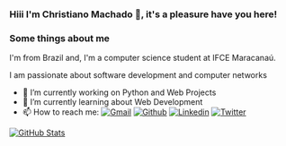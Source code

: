 ### Hiii I'm Christiano Machado 👋, it's a pleasure have you here!

### Some things about me
I'm from Brazil and, I'm a computer science student at IFCE Maracanaú. 

I am passionate about software development and computer networks
<!--
**chrismachado/chrismachado** is a ✨ _special_ ✨ repository because its `README.md` (this file) appears on your GitHub profile.
Here are some ideas to get you started:
-->

- 🔭 I’m currently working on Python and Web Projects
- 🌱 I’m currently learning about Web Development
- 📫 How to reach me:
[![Gmail](https://img.shields.io/badge/-Gmail-c14438?style=flat&logo=Gmail&logoColor=white)](mailto:christianomachado10@gmail.com)
[![Github](https://img.shields.io/badge/-Github-000?style=flat&logo=Github&logoColor=white)](https://github.com/chrismachado)
[![Linkedin](https://img.shields.io/badge/-LinkedIn-blue?style=flat&logo=Linkedin&logoColor=white)](https://www.linkedin.com/in/christiano-machado-3a03bb140/)
[![Twitter](https://img.shields.io/badge/Twitter-1DA1F2?style=flat&logo=Twitter&logoColor=white)](https://twitter.com/chriszinhoooooo)

<!-- 👯 I’m looking to collaborate on ... 
- 🤔 I’m looking for help with ...
- 💬 Ask me about ...
- 😄 Pronouns: ...
- ⚡ Fun fact: ...
-->


[![GitHub Stats](https://github-readme-stats.vercel.app/api?username=chrismachado&show_icons=true)](https://github.com/chrismachado)

